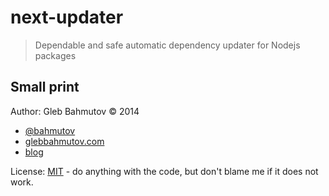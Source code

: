 # next-updater

> Dependable and safe automatic dependency updater for Nodejs packages

## Small print

Author: Gleb Bahmutov &copy; 2014

* [@bahmutov](https://twitter.com/bahmutov)
* [glebbahmutov.com](http://glebbahmutov.com)
* [blog](http://bahmutov.calepin.co/)

License: [MIT](LICENSE-MIT) - do anything with the code, but don't blame me if it does not work.


